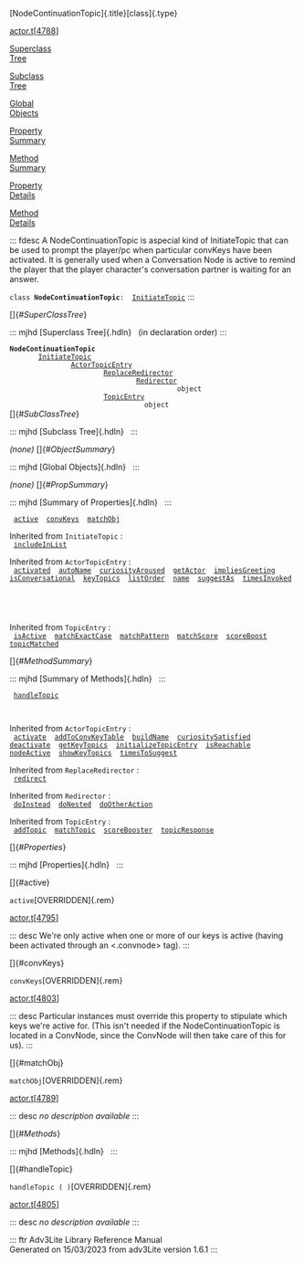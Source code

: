 [NodeContinuationTopic]{.title}[class]{.type}

[actor.t](../file/actor.t.html)\[[4788](../source/actor.t.html#4788)\]

[Superclass\
Tree](#_SuperClassTree_)

[Subclass\
Tree](#_SubClassTree_)

[Global\
Objects](#_ObjectSummary_)

[Property\
Summary](#_PropSummary_)

[Method\
Summary](#_MethodSummary_)

[Property\
Details](#_Properties_)

[Method\
Details](#_Methods_)

::: fdesc
A NodeContinuationTopic is aspecial kind of InitiateTopic that can be
used to prompt the player/pc when particular convKeys have been
activated. It is generally used when a Conversation Node is active to
remind the player that the player character\'s conversation partner is
waiting for an answer.

`class `**`NodeContinuationTopic`**` :   `[`InitiateTopic`](../object/InitiateTopic.html)
:::

[]{#_SuperClassTree_}

::: mjhd
[Superclass Tree]{.hdln}   (in declaration order)
:::

**`NodeContinuationTopic`**\
`         `[`InitiateTopic`](../object/InitiateTopic.html)\
`                 `[`ActorTopicEntry`](../object/ActorTopicEntry.html)\
`                         `[`ReplaceRedirector`](../object/ReplaceRedirector.html)\
`                                 `[`Redirector`](../object/Redirector.html)\
`                                         object`\
`                         `[`TopicEntry`](../object/TopicEntry.html)\
`                                 object`\
[]{#_SubClassTree_}

::: mjhd
[Subclass Tree]{.hdln}  
:::

*(none)* []{#_ObjectSummary_}

::: mjhd
[Global Objects]{.hdln}  
:::

*(none)* []{#_PropSummary_}

::: mjhd
[Summary of Properties]{.hdln}  
:::

` `[`active`](#active)`  `[`convKeys`](#convKeys)`  `[`matchObj`](#matchObj)`  `

Inherited from `InitiateTopic` :\
` `[`includeInList`](../object/InitiateTopic.html#includeInList)`  `

Inherited from `ActorTopicEntry` :\
` `[`activated`](../object/ActorTopicEntry.html#activated)`  `[`autoName`](../object/ActorTopicEntry.html#autoName)`  `[`curiosityAroused`](../object/ActorTopicEntry.html#curiosityAroused)`  `[`getActor`](../object/ActorTopicEntry.html#getActor)`  `[`impliesGreeting`](../object/ActorTopicEntry.html#impliesGreeting)`  `[`isConversational`](../object/ActorTopicEntry.html#isConversational)`  `[`keyTopics`](../object/ActorTopicEntry.html#keyTopics)`  `[`listOrder`](../object/ActorTopicEntry.html#listOrder)`  `[`name`](../object/ActorTopicEntry.html#name)`  `[`suggestAs`](../object/ActorTopicEntry.html#suggestAs)`  `[`timesInvoked`](../object/ActorTopicEntry.html#timesInvoked)`  `

` `

` `

Inherited from `TopicEntry` :\
` `[`isActive`](../object/TopicEntry.html#isActive)`  `[`matchExactCase`](../object/TopicEntry.html#matchExactCase)`  `[`matchPattern`](../object/TopicEntry.html#matchPattern)`  `[`matchScore`](../object/TopicEntry.html#matchScore)`  `[`scoreBoost`](../object/TopicEntry.html#scoreBoost)`  `[`topicMatched`](../object/TopicEntry.html#topicMatched)`  `

[]{#_MethodSummary_}

::: mjhd
[Summary of Methods]{.hdln}  
:::

` `[`handleTopic`](#handleTopic)`  `

` `

Inherited from `ActorTopicEntry` :\
` `[`activate`](../object/ActorTopicEntry.html#activate)`  `[`addToConvKeyTable`](../object/ActorTopicEntry.html#addToConvKeyTable)`  `[`buildName`](../object/ActorTopicEntry.html#buildName)`  `[`curiositySatisfied`](../object/ActorTopicEntry.html#curiositySatisfied)`  `[`deactivate`](../object/ActorTopicEntry.html#deactivate)`  `[`getKeyTopics`](../object/ActorTopicEntry.html#getKeyTopics)`  `[`initializeTopicEntry`](../object/ActorTopicEntry.html#initializeTopicEntry)`  `[`isReachable`](../object/ActorTopicEntry.html#isReachable)`  `[`nodeActive`](../object/ActorTopicEntry.html#nodeActive)`  `[`showKeyTopics`](../object/ActorTopicEntry.html#showKeyTopics)`  `[`timesToSuggest`](../object/ActorTopicEntry.html#timesToSuggest)`  `

Inherited from `ReplaceRedirector` :\
` `[`redirect`](../object/ReplaceRedirector.html#redirect)`  `

Inherited from `Redirector` :\
` `[`doInstead`](../object/Redirector.html#doInstead)`  `[`doNested`](../object/Redirector.html#doNested)`  `[`doOtherAction`](../object/Redirector.html#doOtherAction)`  `

Inherited from `TopicEntry` :\
` `[`addTopic`](../object/TopicEntry.html#addTopic)`  `[`matchTopic`](../object/TopicEntry.html#matchTopic)`  `[`scoreBooster`](../object/TopicEntry.html#scoreBooster)`  `[`topicResponse`](../object/TopicEntry.html#topicResponse)`  `

[]{#_Properties_}

::: mjhd
[Properties]{.hdln}  
:::

[]{#active}

`active`[OVERRIDDEN]{.rem}

[actor.t](../file/actor.t.html)\[[4795](../source/actor.t.html#4795)\]

::: desc
We\'re only active when one or more of our keys is active (having been
activated through an \<.convnode\> tag).
:::

[]{#convKeys}

`convKeys`[OVERRIDDEN]{.rem}

[actor.t](../file/actor.t.html)\[[4803](../source/actor.t.html#4803)\]

::: desc
Particular instances must override this property to stipulate which keys
we\'re active for. (This isn\'t needed if the NodeContinuationTopic is
located in a ConvNode, since the ConvNode will then take care of this
for us).
:::

[]{#matchObj}

`matchObj`[OVERRIDDEN]{.rem}

[actor.t](../file/actor.t.html)\[[4789](../source/actor.t.html#4789)\]

::: desc
*no description available*
:::

[]{#_Methods_}

::: mjhd
[Methods]{.hdln}  
:::

[]{#handleTopic}

`handleTopic ( )`[OVERRIDDEN]{.rem}

[actor.t](../file/actor.t.html)\[[4805](../source/actor.t.html#4805)\]

::: desc
*no description available*
:::

::: ftr
Adv3Lite Library Reference Manual\
Generated on 15/03/2023 from adv3Lite version 1.6.1
:::
